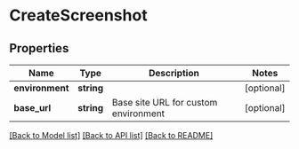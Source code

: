 # CreateScreenshot

## Properties
Name | Type | Description | Notes
------------ | ------------- | ------------- | -------------
**environment** | **string** |  | [optional] 
**base_url** | **string** | Base site URL for custom environment | [optional] 

[[Back to Model list]](../README.md#documentation-for-models) [[Back to API list]](../README.md#documentation-for-api-endpoints) [[Back to README]](../README.md)

